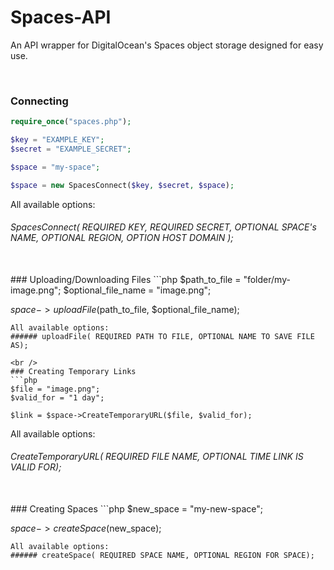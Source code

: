 # Spaces-API
An API wrapper for DigitalOcean's Spaces object storage designed for easy use. 

&nbsp;

### Connecting
```php
require_once("spaces.php");

$key = "EXAMPLE_KEY";
$secret = "EXAMPLE_SECRET";

$space = "my-space";

$space = new SpacesConnect($key, $secret, $space);
```


All available options: 
###### SpacesConnect( REQUIRED KEY, REQUIRED SECRET, OPTIONAL SPACE's NAME, OPTIONAL REGION, OPTION HOST DOMAIN );

<br />
### Uploading/Downloading Files
```php
$path_to_file = "folder/my-image.png";
$optional_file_name = "image.png";

$space->uploadFile($path_to_file, $optional_file_name);
```
All available options: 
###### uploadFile( REQUIRED PATH TO FILE, OPTIONAL NAME TO SAVE FILE AS);

<br />
### Creating Temporary Links
```php
$file = "image.png";
$valid_for = "1 day";

$link = $space->CreateTemporaryURL($file, $valid_for);
```
All available options: 
###### CreateTemporaryURL( REQUIRED FILE NAME, OPTIONAL TIME LINK IS VALID FOR);

<br />
### Creating Spaces
```php
$new_space = "my-new-space";

$space->createSpace($new_space);
```
All available options: 
###### createSpace( REQUIRED SPACE NAME, OPTIONAL REGION FOR SPACE);
